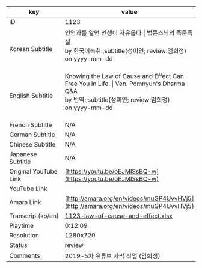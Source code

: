 |  key  |  value  |
|-------|---------|
| ID            | 1123 |
| Korean Subtitle | 인연과를 알면 인생이 자유롭다 \| 법륜스님의 즉문즉설<br>by 한국어녹취:,subtitle(성미연; review:임희정)<br>on yyyy-mm-dd<br><br>|
| English Subtitle | Knowing the Law of Cause and Effect Can Free You in Life. \| Ven. Pomnyun's Dharma Q&A<br>by 번역:,subtitle(성미연; review:임희정)<br>on yyyy-mm-dd<br><br>|
| French Subtitle | N/A |
| German Subtitle | N/A |
| Chinese Subtitle | N/A |
| Japanese Subtitle | N/A |
| Original YouTube Link  | [https://youtu.be/oEJMISsBQ-w](https://youtu.be/oEJMISsBQ-w) |
| YouTube Link  |  |
| Amara Link    | [http://amara.org/en/videos/muGP4UvvHVj5](http://amara.org/en/videos/muGP4UvvHVj5) |
| Transcript(ko/en) | [1123-law-of-cause-and-effect.xlsx](https://github.com/jungtosociety/dharma-qna/raw/master/sub/1123/1123-law-of-cause-and-effect.xlsx) |
| Playtime | 0:12:09 |
| Resolution | 1280x720|
| Status | review |
| Comments | 2019-5차 유튜브 자막 작업 (임희정) |

